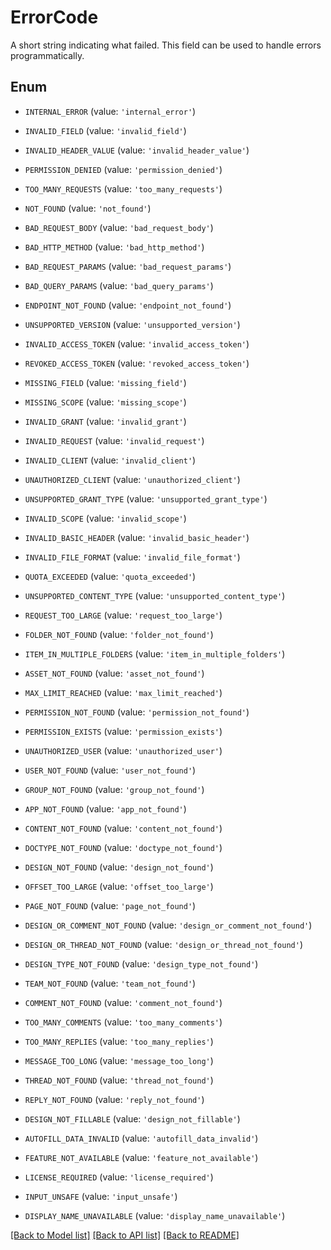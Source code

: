 # ErrorCode

A short string indicating what failed. This field can be used to handle errors programmatically. 

## Enum

* `INTERNAL_ERROR` (value: `'internal_error'`)

* `INVALID_FIELD` (value: `'invalid_field'`)

* `INVALID_HEADER_VALUE` (value: `'invalid_header_value'`)

* `PERMISSION_DENIED` (value: `'permission_denied'`)

* `TOO_MANY_REQUESTS` (value: `'too_many_requests'`)

* `NOT_FOUND` (value: `'not_found'`)

* `BAD_REQUEST_BODY` (value: `'bad_request_body'`)

* `BAD_HTTP_METHOD` (value: `'bad_http_method'`)

* `BAD_REQUEST_PARAMS` (value: `'bad_request_params'`)

* `BAD_QUERY_PARAMS` (value: `'bad_query_params'`)

* `ENDPOINT_NOT_FOUND` (value: `'endpoint_not_found'`)

* `UNSUPPORTED_VERSION` (value: `'unsupported_version'`)

* `INVALID_ACCESS_TOKEN` (value: `'invalid_access_token'`)

* `REVOKED_ACCESS_TOKEN` (value: `'revoked_access_token'`)

* `MISSING_FIELD` (value: `'missing_field'`)

* `MISSING_SCOPE` (value: `'missing_scope'`)

* `INVALID_GRANT` (value: `'invalid_grant'`)

* `INVALID_REQUEST` (value: `'invalid_request'`)

* `INVALID_CLIENT` (value: `'invalid_client'`)

* `UNAUTHORIZED_CLIENT` (value: `'unauthorized_client'`)

* `UNSUPPORTED_GRANT_TYPE` (value: `'unsupported_grant_type'`)

* `INVALID_SCOPE` (value: `'invalid_scope'`)

* `INVALID_BASIC_HEADER` (value: `'invalid_basic_header'`)

* `INVALID_FILE_FORMAT` (value: `'invalid_file_format'`)

* `QUOTA_EXCEEDED` (value: `'quota_exceeded'`)

* `UNSUPPORTED_CONTENT_TYPE` (value: `'unsupported_content_type'`)

* `REQUEST_TOO_LARGE` (value: `'request_too_large'`)

* `FOLDER_NOT_FOUND` (value: `'folder_not_found'`)

* `ITEM_IN_MULTIPLE_FOLDERS` (value: `'item_in_multiple_folders'`)

* `ASSET_NOT_FOUND` (value: `'asset_not_found'`)

* `MAX_LIMIT_REACHED` (value: `'max_limit_reached'`)

* `PERMISSION_NOT_FOUND` (value: `'permission_not_found'`)

* `PERMISSION_EXISTS` (value: `'permission_exists'`)

* `UNAUTHORIZED_USER` (value: `'unauthorized_user'`)

* `USER_NOT_FOUND` (value: `'user_not_found'`)

* `GROUP_NOT_FOUND` (value: `'group_not_found'`)

* `APP_NOT_FOUND` (value: `'app_not_found'`)

* `CONTENT_NOT_FOUND` (value: `'content_not_found'`)

* `DOCTYPE_NOT_FOUND` (value: `'doctype_not_found'`)

* `DESIGN_NOT_FOUND` (value: `'design_not_found'`)

* `OFFSET_TOO_LARGE` (value: `'offset_too_large'`)

* `PAGE_NOT_FOUND` (value: `'page_not_found'`)

* `DESIGN_OR_COMMENT_NOT_FOUND` (value: `'design_or_comment_not_found'`)

* `DESIGN_OR_THREAD_NOT_FOUND` (value: `'design_or_thread_not_found'`)

* `DESIGN_TYPE_NOT_FOUND` (value: `'design_type_not_found'`)

* `TEAM_NOT_FOUND` (value: `'team_not_found'`)

* `COMMENT_NOT_FOUND` (value: `'comment_not_found'`)

* `TOO_MANY_COMMENTS` (value: `'too_many_comments'`)

* `TOO_MANY_REPLIES` (value: `'too_many_replies'`)

* `MESSAGE_TOO_LONG` (value: `'message_too_long'`)

* `THREAD_NOT_FOUND` (value: `'thread_not_found'`)

* `REPLY_NOT_FOUND` (value: `'reply_not_found'`)

* `DESIGN_NOT_FILLABLE` (value: `'design_not_fillable'`)

* `AUTOFILL_DATA_INVALID` (value: `'autofill_data_invalid'`)

* `FEATURE_NOT_AVAILABLE` (value: `'feature_not_available'`)

* `LICENSE_REQUIRED` (value: `'license_required'`)

* `INPUT_UNSAFE` (value: `'input_unsafe'`)

* `DISPLAY_NAME_UNAVAILABLE` (value: `'display_name_unavailable'`)

[[Back to Model list]](../README.md#documentation-for-models) [[Back to API list]](../README.md#documentation-for-api-endpoints) [[Back to README]](../README.md)



